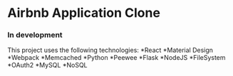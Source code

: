 # Airbnb Application Clone
### In development

This project uses the following technologies:
*React
*Material Design
*Webpack
*Memcached
*Python
*Peewee
*Flask
*NodeJS
*FileSystem
*OAuth2
*MySQL
*NoSQL
